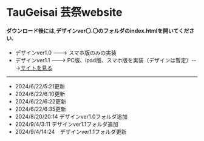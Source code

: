 # TauGeisai 芸祭website
#### ダウンロード後には,デザインver〇.〇のフォルダのindex.htmlを開いてください.
- デザインver1.0 ---> スマホ版のみの実装
- デザインver1.1 ---> PC版、ipad版、スマホ版を実装（デザインは暫定）--->[サイトを見る](https://www.idd.tamabi.ac.jp/d23009/)

---
- 2024/6/22/5:21更新
- 2024/6/22/6:10更新
- 2024/6/22/6:22更新
- 2024/6/22/6:35更新
- 2024/8/20/20:14 デザインver1.0フォルダ追加
- 2024/9/4/3:11 デザインver1.1フォルダ追加
- 2024/9/4/14:24　デザインver1.1フォルダ更新
